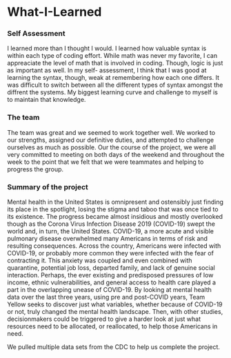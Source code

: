 # What-I-Learned

### Self Assessment
I learned more than I thought I would. I learned how valuable syntax is within each type of coding effort. While math was never my favorite, I can appreaciate the level of math that is involved in coding. Though, logic is just as important as well. In my self- assessment, I think that I was good at learning the syntax, though, weak at remembering how each one differs. It was difficult to switch between all the different types of syntax amongst the diffrent the systems. My biggest learning curve and challenge to myself is to maintain that knowledge. 

### The team
The team was great and we seemed to work together well. We worked to our strengths, assigned our definitive duties, and attempted to challenge ourselves as much as possible. Our the course of the project, we were all very committed to meeting on both days of the weekend and throughout the week to the point that we felt that we were teammates and helping to progress the group.

### Summary of the project
Mental health in the United States is omnipresent and ostensibly just finding its place in the spotlight, losing the stigma and taboo that was once tied to its existence. The progress became almost insidious and mostly overlooked though as the Corona Virus Infection Disease 2019 (COVID-19) swept the world and, in turn, the United States. COVID-19, a more acute and visible pulmonary disease overwhelmed many Americans in terms of risk and resulting consequences. Across the country, Americans were infected with COVID-19, or probably more common they were infected with the fear of contracting it. This anxiety was coupled and even combined with quarantine, potential job loss, departed family, and lack of genuine social interaction. Perhaps, the ever existing and predisposed pressures of low income, ethnic vulnerabilities, and general access to health care played a part in the overlapping unease of COVID-19. By looking at mental health data over the last three years, using pre and post-COVID years, Team Yellow seeks to discover just what variables, whether because of COVID-19 or not, truly changed the mental health landscape. Then, with other studies, decisionmakers could be triggered to give a harder look at just what resources need to be allocated, or reallocated, to help those Americans in need.

We pulled multiple data sets from the CDC to help us complete the project. 
